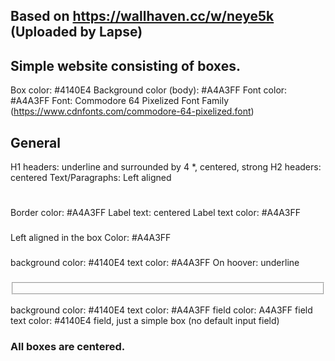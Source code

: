 ## Based on https://wallhaven.cc/w/neye5k (Uploaded by Lapse)
## Simple website consisting of boxes.
Box color: #4140E4
Background color (body): #A4A3FF
Font color: #A4A3FF
Font: Commodore 64 Pixelized Font Family (https://www.cdnfonts.com/commodore-64-pixelized.font)

## General
H1 headers: underline and surrounded by 4 *, centered, strong
H2 headers: centered
Text/Paragraphs: Left aligned

### <img>
Border color: #A4A3FF
Label text: centered
Label text color: #A4A3FF

### <p>
Left aligned in the box
Color: #A4A3FF

### <nav>
background color: #4140E4
text color: #A4A3FF
On hoover: underline

### <fieldset>
background color: #4140E4
text color: #A4A3FF
field color: A4A3FF
field text color: #4140E4
field, just a simple box (no default input field)


### All boxes are centered.
